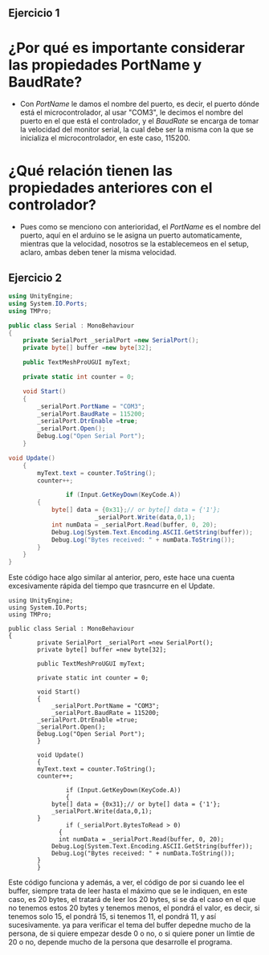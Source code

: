 ## Ejercicio 1
# ¿Por qué es importante considerar las propiedades PortName y BaudRate?
- Con *PortName* le damos el nombre del puerto, es decir, el puerto dónde está el microcontrolador, al usar "COM3", le decimos el nombre del puerto en el que está el controlador, y 
el *BaudRate* se encarga de tomar la velocidad del monitor serial, la cual debe ser la misma con la que se inicializa el microcontrolador, en este caso, 115200.

# ¿Qué relación tienen las propiedades anteriores con el controlador?
- Pues como se menciono con anterioridad, el *PortName* es el nombre del puerto, aquí en el arduino se le asigna un puerto automaticamente, mientras que la velocidad, nosotros se la
establecemeos en el setup, aclaro, ambas deben tener la misma velocidad.

## Ejercicio 2
``` C#
using UnityEngine;
using System.IO.Ports;
using TMPro;

public class Serial : MonoBehaviour
{
	private SerialPort _serialPort =new SerialPort();
	private byte[] buffer =new byte[32];

	public TextMeshProUGUI myText;

	private static int counter = 0;

	void Start()
    {
        _serialPort.PortName = "COM3";
        _serialPort.BaudRate = 115200;
        _serialPort.DtrEnable =true;
        _serialPort.Open();
        Debug.Log("Open Serial Port");
    }

void Update()
    {
        myText.text = counter.ToString();
        counter++;

				if (Input.GetKeyDown(KeyCode.A))
        {
            byte[] data = {0x31};// or byte[] data = {'1'};            
						_serialPort.Write(data,0,1);
            int numData = _serialPort.Read(buffer, 0, 20);
            Debug.Log(System.Text.Encoding.ASCII.GetString(buffer));
            Debug.Log("Bytes received: " + numData.ToString());
        }
    }
}
```
Este código hace algo similar al anterior, pero, este hace una cuenta excesivamente rápida del tiempo que trasncurre en el Update.

```
using UnityEngine;
using System.IO.Ports;
using TMPro;

public class Serial : MonoBehaviour
{
		private SerialPort _serialPort =new SerialPort();
		private byte[] buffer =new byte[32];

		public TextMeshProUGUI myText;

		private static int counter = 0;

		void Start()
		{
		    _serialPort.PortName = "COM3";
		    _serialPort.BaudRate = 115200;
        _serialPort.DtrEnable =true;
        _serialPort.Open();
        Debug.Log("Open Serial Port");
		}

		void Update()
		{
        myText.text = counter.ToString();
        counter++;

				if (Input.GetKeyDown(KeyCode.A))
				{
            byte[] data = {0x31};// or byte[] data = {'1'};
            _serialPort.Write(data,0,1);
        }
				if (_serialPort.BytesToRead > 0)
			  {
	          int numData = _serialPort.Read(buffer, 0, 20);
            Debug.Log(System.Text.Encoding.ASCII.GetString(buffer));
            Debug.Log("Bytes received: " + numData.ToString());
        }
		}
```
Este código funciona y además, a ver, el código de por si cuando lee el buffer, siempre trata de leer hasta el máximo que se le indiquen, en este caso, es 20 bytes, el tratará de leer 
los 20 bytes, si se da el caso en el que no tenemos estos 20 bytes y tenemos menos, el pondrá el valor, es decir, si tenemos solo 15, el pondrá 15, si tenemos 11, el pondrá 11, y así
sucesivamente.
ya para verificar el tema del buffer depedne mucho de la persona, de si quiere empezar desde 0 o no, o si quiere poner un límtie de 20 o no, depende mucho de la persona que desarrolle
el programa.
